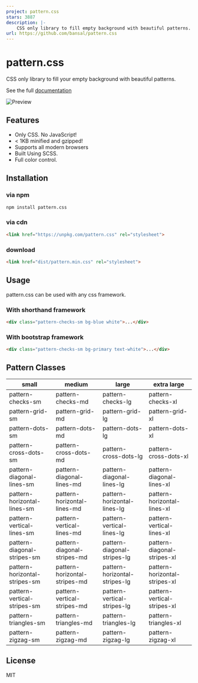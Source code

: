 ```yaml
---
project: pattern.css
stars: 3887
description: |-
    CSS only library to fill empty background with beautiful patterns.
url: https://github.com/bansal/pattern.css
---
```


# pattern.css

CSS only library to fill your empty background with beautiful patterns.

See the full [documentation](https://bansal.io/pattern-css)

![Preview](preview.jpg)

## Features

- Only CSS. No JavaScript!
- < 1KB minified and gzipped!
- Supports all modern browsers
- Built Using SCSS.
- Full color control.

## Installation

### via npm

```bash
npm install pattern.css
```

### via cdn

```html
<link href="https://unpkg.com/pattern.css" rel="stylesheet">
```

### download

```html
<link href="dist/pattern.min.css" rel="stylesheet">
```

## Usage

pattern.css can be used with any css framework.

### With shorthand framework

```html
<div class="pattern-checks-sm bg-blue white">...</div>
```

### With bootstrap framework

```html
<div class="pattern-checks-sm bg-primary text-white">...</div>
```

## Pattern Classes

|small|medium|large|extra large|
|--- |--- |--- |--- |
|pattern-checks-sm|pattern-checks-md|pattern-checks-lg|pattern-checks-xl|
|pattern-grid-sm|pattern-grid-md|pattern-grid-lg|pattern-grid-xl|
|pattern-dots-sm|pattern-dots-md|pattern-dots-lg|pattern-dots-xl|
|pattern-cross-dots-sm|pattern-cross-dots-md|pattern-cross-dots-lg|pattern-cross-dots-xl|
|pattern-diagonal-lines-sm|pattern-diagonal-lines-md|pattern-diagonal-lines-lg|pattern-diagonal-lines-xl|
|pattern-horizontal-lines-sm|pattern-horizontal-lines-md|pattern-horizontal-lines-lg|pattern-horizontal-lines-xl|
|pattern-vertical-lines-sm|pattern-vertical-lines-md|pattern-vertical-lines-lg|pattern-vertical-lines-xl|
|pattern-diagonal-stripes-sm|pattern-diagonal-stripes-md|pattern-diagonal-stripes-lg|pattern-diagonal-stripes-xl|
|pattern-horizontal-stripes-sm|pattern-horizontal-stripes-md|pattern-horizontal-stripes-lg|pattern-horizontal-stripes-xl|
|pattern-vertical-stripes-sm|pattern-vertical-stripes-md|pattern-vertical-stripes-lg|pattern-vertical-stripes-xl|
|pattern-triangles-sm|pattern-triangles-md|pattern-triangles-lg|pattern-triangles-xl|
|pattern-zigzag-sm|pattern-zigzag-md|pattern-zigzag-lg|pattern-zigzag-xl|

## License

MIT

